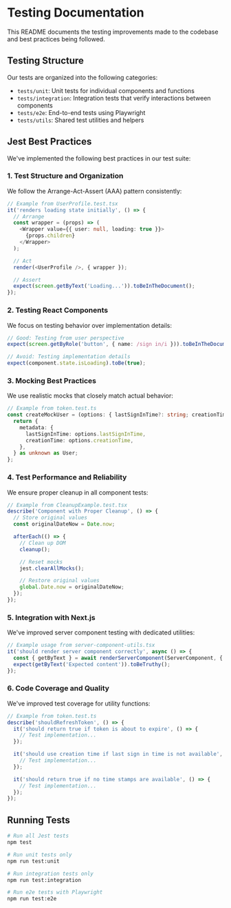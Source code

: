 # Testing Documentation

This README documents the testing improvements made to the codebase and best practices being followed.

## Testing Structure

Our tests are organized into the following categories:

- `tests/unit`: Unit tests for individual components and functions
- `tests/integration`: Integration tests that verify interactions between components
- `tests/e2e`: End-to-end tests using Playwright
- `tests/utils`: Shared test utilities and helpers

## Jest Best Practices

We've implemented the following best practices in our test suite:

### 1. Test Structure and Organization

We follow the Arrange-Act-Assert (AAA) pattern consistently:

```typescript
// Example from UserProfile.test.tsx
it('renders loading state initially', () => {
  // Arrange
  const wrapper = (props) => (
    <Wrapper value={{ user: null, loading: true }}>
      {props.children}
    </Wrapper>
  );

  // Act
  render(<UserProfile />, { wrapper });

  // Assert
  expect(screen.getByText('Loading...')).toBeInTheDocument();
});
```

### 2. Testing React Components

We focus on testing behavior over implementation details:

```typescript
// Good: Testing from user perspective
expect(screen.getByRole('button', { name: /sign in/i })).toBeInTheDocument();

// Avoid: Testing implementation details
expect(component.state.isLoading).toBe(true);
```

### 3. Mocking Best Practices

We use realistic mocks that closely match actual behavior:

```typescript
// Example from token.test.ts
const createMockUser = (options: { lastSignInTime?: string; creationTime?: string }): User => {
  return {
    metadata: {
      lastSignInTime: options.lastSignInTime,
      creationTime: options.creationTime,
    },
  } as unknown as User;
};
```

### 4. Test Performance and Reliability

We ensure proper cleanup in all component tests:

```typescript
// Example from CleanupExample.test.tsx
describe('Component with Proper Cleanup', () => {
  // Store original values
  const originalDateNow = Date.now;

  afterEach(() => {
    // Clean up DOM
    cleanup();

    // Reset mocks
    jest.clearAllMocks();

    // Restore original values
    global.Date.now = originalDateNow;
  });
});
```

### 5. Integration with Next.js

We've improved server component testing with dedicated utilities:

```typescript
// Example usage from server-component-utils.tsx
it('should render server component correctly', async () => {
  const { getByText } = await renderServerComponent(ServerComponent, { prop: 'value' });
  expect(getByText('Expected content')).toBeTruthy();
});
```

### 6. Code Coverage and Quality

We've improved test coverage for utility functions:

```typescript
// Example from token.test.ts
describe('shouldRefreshToken', () => {
  it('should return true if token is about to expire', () => {
    // Test implementation...
  });

  it('should use creation time if last sign in time is not available', () => {
    // Test implementation...
  });

  it('should return true if no time stamps are available', () => {
    // Test implementation...
  });
});
```

## Running Tests

```bash
# Run all Jest tests
npm test

# Run unit tests only
npm run test:unit

# Run integration tests only
npm run test:integration

# Run e2e tests with Playwright
npm run test:e2e
```
